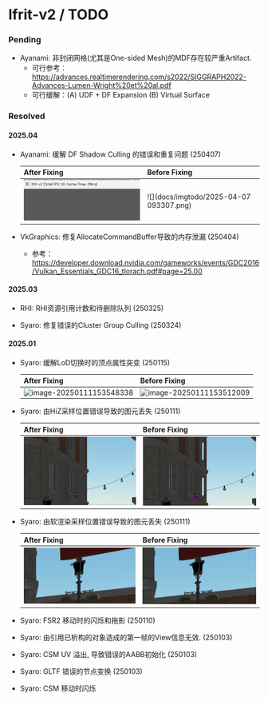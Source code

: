 # Ifrit-v2 /  TODO 

### Pending

- Ayanami: 非封闭网格(尤其是One-sided Mesh)的MDF存在较严重Artifact.
  - 可行参考：https://advances.realtimerendering.com/s2022/SIGGRAPH2022-Advances-Lumen-Wright%20et%20al.pdf
  - 可行缓解：(A) UDF + DF Expansion (B) Virtual Surface



### Resolved

#### 2025.04

- Ayanami: 缓解 DF Shadow Culling 的错误和重复问题 (250407)

  | After Fixing                                                 | Before Fixing                           |
  | ------------------------------------------------------------ | --------------------------------------- |
  | <img src="docs/imgtodo/2025-04-07 095430.png" style="zoom:80%;" /> | ![](docs/imgtodo/2025-04-07 093307.png) |

    

- VkGraphics: 修复AllocateCommandBuffer导致的内存泄漏 (250404)
  
  - 参考：https://developer.download.nvidia.com/gameworks/events/GDC2016/Vulkan_Essentials_GDC16_tlorach.pdf#page=25.00


#### 2025.03

- RHI: RHI资源引用计数和待删除队列 (250325)

- Syaro: 修复错误的Cluster Group Culling (250324)

#### 2025.01
- Syaro: 缓解LoD切换时的顶点属性突变 (250115)

  | After Fixing                                       | Before Fixing                                      |
  | -------------------------------------------------- | -------------------------------------------------- |
  | ![image-20250111153548338](docs/imgtodo/nlod1.png) | ![image-20250111153512009](docs/imgtodo/nlod2.png) |

- Syaro: 由HiZ采样位置错误导致的图元丢失 (250111)

  | After Fixing                                                 | Before Fixing                                                |
  | ------------------------------------------------------------ | ------------------------------------------------------------ |
  | ![image-20250111153548338](docs/imgtodo/image-20250111153548338.png) | ![image-20250111153512009](docs/imgtodo/image-20250111153512009.png) |

- Syaro: 由软渲染采样位置错误导致的图元丢失 (250111)

  | After Fixing                                                 | Before Fixing                                                |
  | ------------------------------------------------------------ | ------------------------------------------------------------ |
  | ![image-20250111144804794](docs/imgtodo/image-20250111144804794.png) | ![image-20250111144843767](docs/imgtodo/image-20250111144843767.png) |

  

- Syaro: FSR2 移动时的闪烁和拖影 (250110)

- Syaro: 由引用已析构的对象造成的第一帧的View信息无效. (250103)

- Syaro: CSM UV 溢出, 导致错误的AABB初始化 (250103)

- Syaro: GLTF 错误的节点变换 (250103)

- Syaro: CSM 移动时闪烁

  